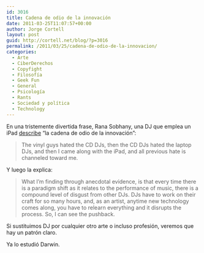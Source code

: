 ```yaml
---
id: 3016
title: Cadena de odio de la innovación
date: 2011-03-25T11:07:57+00:00
author: Jorge Cortell
layout: post
guid: http://cortell.net/blog/?p=3016
permalink: /2011/03/25/cadena-de-odio-de-la-innovacion/
categories:
  - Arte
  - CiberDerechos
  - Copyfight
  - Filosofí­a
  - Geek Fun
  - General
  - Psicología
  - Rants
  - Sociedad y polí­tica
  - Technology
---
```

En una tristemente divertida frase, Rana Sobhany, una DJ que emplea un iPad [describe](http://www.tbd.com/blogs/tbd-arts/2010/09/ipad-dj-rana-sobhany-has-already-charmed-tech-geeks-can-she-win-over-music-nerds-too--2169.html) &#8220;la cadena de odio de la innovación&#8221;:

> The vinyl guys hated the CD DJs, then the CD DJs hated the laptop DJs, and then I came along with the iPad, and all previous hate is channeled toward me.

Y luego la explica:

> What I’m finding through anecdotal evidence, is that every time there is a paradigm shift as it relates to the performance of music, there is a compound level of disgust from other DJs. DJs have to work on their craft for so many hours, and, as an artist, anytime new technology comes along, you have to relearn everything and it disrupts the process. So, I can see the pushback.

Si sustituimos DJ por cualquier otro arte o incluso profesión, veremos que hay un patrón claro.
  
Ya lo estudió Darwin.